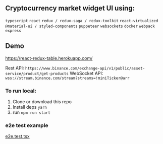 ## Cryptocurrency market widget UI using:

`typescript`
`react`
`redux / redux-saga / redux-toolkit`
`react-virtualized`
`@material-ui / styled-components`
`puppeteer`
`websockets`
`docker`
`webpack`
`express`

## Demo

https://react-redux-table.herokuapp.com/

Rest API: `https://www.binance.com/exchange-api/v1/public/asset-service/product/get-products`
WebSocket API: `wss://stream.binance.com/stream?streams=!miniTicker@arr`

### To run local:

1. Clone or download this repo
2. Install deps `yarn`
3. run `npm run start`

### e2e test example

[e2e.test.tsx](/client/src/323.test.tsx)
